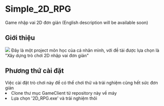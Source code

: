 # Simple_2D_RPG
Game nhập vai 2D đơn giản (English description will be available soon)

<h2>Giới thiệu</h2>

<img src="https://github.com/diepanhng0711/Simple_2D_RPG/blob/main/Artworks/demo/01.png">
Đây là một project môn học của cá nhân mình, với đề tài được lựa chọn là "Xây dựng trò chơi 2D nhập vai đơn giản"

<h2>Phương thứ cài đặt</h2>
Việc cài đặt trò chơi này để có thể chơi thử và trải nghiệm cũng hết sức đơn giản
    <li>Clone thư mục GameClient từ repository này về máy</li>
    <li>Lựa chọn '2D_RPG.exe' và trải nghiệm thôi</li>